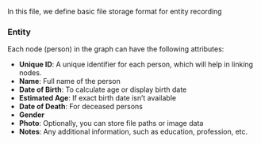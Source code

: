 In this file, we define basic file storage format for entity recording

### Entity
Each node (person) in the graph can have the following attributes:

- **Unique ID**: A unique identifier for each person, which will help in linking nodes.
- **Name**: Full name of the person
- **Date of Birth**: To calculate age or display birth date
- **Estimated Age**: If exact birth date isn’t available
- **Date of Death**: For deceased persons
- **Gender**
- **Photo**: Optionally, you can store file paths or image data
- **Notes**: Any additional information, such as education, profession, etc.
